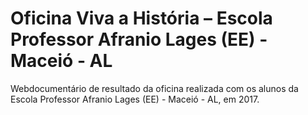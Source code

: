 # Oficina Viva a História – Escola Professor Afranio Lages (EE) - Maceió - AL

Webdocumentário de resultado da oficina realizada com os alunos da Escola Professor Afranio Lages (EE) - Maceió - AL, em 2017.
